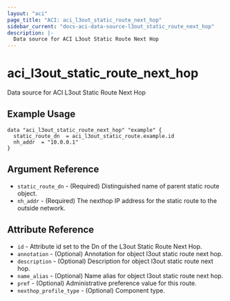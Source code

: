 ```yaml
---
layout: "aci"
page_title: "ACI: aci_l3out_static_route_next_hop"
sidebar_current: "docs-aci-data-source-l3out_static_route_next_hop"
description: |-
  Data source for ACI L3out Static Route Next Hop
---
```


# aci_l3out_static_route_next_hop

Data source for ACI L3out Static Route Next Hop

## Example Usage

```hcl
data "aci_l3out_static_route_next_hop" "example" {
  static_route_dn  = aci_l3out_static_route.example.id
  nh_addr  = "10.0.0.1"
}
```

## Argument Reference

- `static_route_dn` - (Required) Distinguished name of parent static route object.
- `nh_addr` - (Required) The nexthop IP address for the static route to the outside network.

## Attribute Reference

- `id` - Attribute id set to the Dn of the L3out Static Route Next Hop.
- `annotation` - (Optional) Annotation for object l3out static route next hop.
- `description` - (Optional) Description for object l3out static route next hop.
- `name_alias` - (Optional) Name alias for object l3out static route next hop.
- `pref` - (Optional) Administrative preference value for this route.
- `nexthop_profile_type` - (Optional) Component type.
